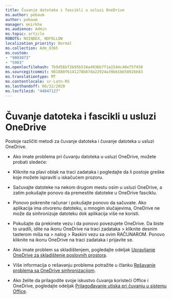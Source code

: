 ```yaml
---
title: Čuvanje datoteka i fascikli u usluzi OneDrive
ms.author: pebaum
author: pebaum
manager: mnirkhe
ms.audience: Admin
ms.topic: article
ROBOTS: NOINDEX, NOFOLLOW
localization_priority: Normal
ms.collection: Adm_O365
ms.custom:
- "9003073"
- "5903"
ms.openlocfilehash: 7b9d56bf2b95b534a4936b7f1a1544c40e75f450
ms.sourcegitcommit: 981880f6141278b87da22924a39bb1bb5892bb83
ms.translationtype: MT
ms.contentlocale: sr-Latn-RS
ms.lasthandoff: 06/22/2020
ms.locfileid: "44847127"
---
```

# <a name="saving-files-and-folders-to-onedrive"></a>Čuvanje datoteka i fascikli u usluzi OneDrive

Postoje različiti metodi za čuvanje datoteka i čuvanje datoteka u usluzi OneDrive.

- Ako imate problema pri čuvanju datoteka u usluzi OneDrive, možete probati sledeće:

- Kliknite na plavi oblak na traci zadataka i pogledajte da li postoje greške koje možete ispraviti u iskačućem prozoru.
- Sačuvajte datoteke na nekom drugom mestu osim u usluzi OneDrive, a zatim pokušajte ponovo da premestite datoteke u OneDrive fasciklu.
- Ponovo pokrenite računar i pokušajte ponovo da sačuvate. Ako aplikacija ima otvorenu datoteku, u mnogim slučajevima, OneDrive ne može da sinhronizuje datoteku dok aplikacija više ne koristi.
- Pokušajte da prekinete vezu i da ponovo povezujete OneDrive. Da biste to uradili, idite na ikonu OneDrive na traci zadataka > kliknite desnim tasterom miša na > nalog > Raskini vezu sa ovim RAČUNAROM. Ponovo kliknite na ikonu OneDrive na traci zadataka i prijavite se.
- Ako imate problem sa skladištenjem, pogledajte odeljak [Upravljanje OneDrive za skladištenje poslovnih prostora](https://support.microsoft.com/office/31519161-059c-4764-b6f8-f5cd29f7fe68).
- Više informacija o rešavanju problema potražite u članku [Rešavanje problema sa OneDrive sinhronizacijom](https://docs.microsoft.com/alchemyinsights/fix-onedrive-sync-issues).  
- Ako želite da prilagodite svoje iskustvo čuvanja koristeći Office i OneDrive, pogledajte odeljak [Prilagođavanje utiska pri čuvanju u sistemu Office](https://support.microsoft.com/office/786200a7-f5f2-4d26-a3ae-b78c60dd5d3b).
